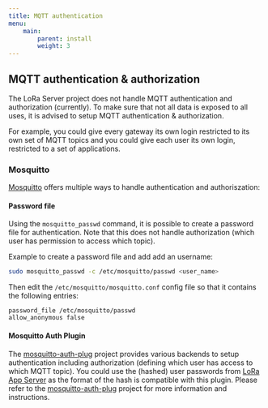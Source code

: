 ```yaml
---
title: MQTT authentication
menu:
    main:
        parent: install
        weight: 3
---
```


## MQTT authentication & authorization

The LoRa Server project does not handle MQTT authentication and authorization
(currently). To make sure that not all data is exposed to all uses, it is
advised to setup MQTT authentication & authorization.

For example, you could give every gateway its own login restricted to its
own set of MQTT topics and you could give each user its own login, restricted
to a set of applications.

### Mosquitto

[Mosquitto](https://mosquitto.org) offers multiple ways to handle
authentication and authoriszation:

#### Password file

Using the `mosquitto_passwd` command, it is possible to create a password file
for authentication. Note that this does not handle authorization (which user
has permission to access which topic).

Example to create a password file and add add an username:

```bash
sudo mosquitto_passwd -c /etc/mosquitto/passwd <user_name>
```

Then edit the `/etc/mosquitto/mosquitto.conf` config file so that it contains
the following entries:

```
password_file /etc/mosquitto/passwd
allow_anonymous false
```

#### Mosquitto Auth Plugin

The [mosquitto-auth-plug](https://github.com/jpmens/mosquitto-auth-plug)
project provides various backends to setup authentication
including authorization (defining which user has access to which MQTT topic).
You could use the (hashed) user passwords from
[LoRa App Server](/lora-app-server/) as the format of the hash is compatible
with this plugin. Please refer to the
[mosquitto-auth-plug](https://github.com/jpmens/mosquitto-auth-plug)
project for more information and instructions.